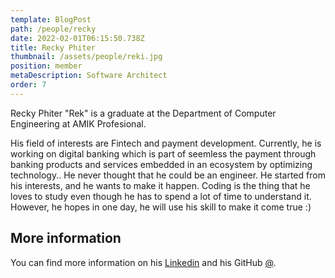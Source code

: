 ```yaml
---
template: BlogPost
path: /people/recky
date: 2022-02-01T06:15:50.738Z
title: Recky Phiter
thumbnail: /assets/people/reki.jpg
position: member
metaDescription: Software Architect
order: 7
---
```


Recky Phiter "Rek" is a graduate at the Department of Computer Engineering at AMIK Profesional.

His field of interests are Fintech and payment development. Currently, he is working on digital banking which is part of seemless the payment through banking products and services embedded in an ecosystem by optimizing technology.. He never thought that he could be an engineer. He started from his interests, and he wants to make it happen. Coding is the thing that he loves to study even though he has to spend a lot of time to understand it. However, he hopes in one day, he will use his skill to make it come true :)

## More information

You can find more information on his [Linkedin](https://www.linkedin.com/in/recky-phiter-b31ab49b)  and his GitHub [@](https://#).
